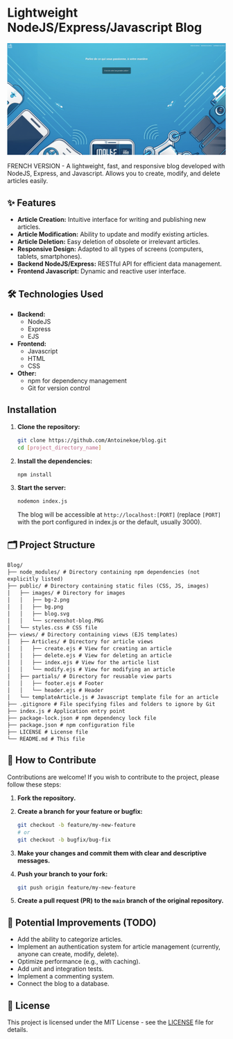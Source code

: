 # Lightweight NodeJS/Express/Javascript Blog

[![Blog Screenshot](public/images/screenshot-blog.PNG)]()

FRENCH VERSION - A lightweight, fast, and responsive blog developed with NodeJS, Express, and Javascript. Allows you to create, modify, and delete articles easily.

## ✨ Features

- **Article Creation:** Intuitive interface for writing and publishing new articles.
- **Article Modification:** Ability to update and modify existing articles.
- **Article Deletion:** Easy deletion of obsolete or irrelevant articles.
- **Responsive Design:** Adapted to all types of screens (computers, tablets, smartphones).
- **Backend NodeJS/Express:** RESTful API for efficient data management.
- **Frontend Javascript:** Dynamic and reactive user interface.

## 🛠️ Technologies Used

- **Backend:**
  - NodeJS
  - Express
  - EJS
- **Frontend:**
  - Javascript
  - HTML
  - CSS
- **Other:**
  - npm for dependency management
  - Git for version control

## Installation

1.  **Clone the repository:**

    ```bash
    git clone https://github.com/Antoinekoe/blog.git
    cd [project_directory_name]
    ```

2.  **Install the dependencies:**

    ```bash
    npm install
    ```

3.  **Start the server:**
    ```bash
    nodemon index.js
    ```
    The blog will be accessible at `http://localhost:[PORT]` (replace `[PORT]` with the port configured in index.js or the default, usually 3000).

## 🗂️ Project Structure

```
Blog/
├── node_modules/ # Directory containing npm dependencies (not explicitly listed)
├── public/ # Directory containing static files (CSS, JS, images)
│   ├── images/ # Directory for images
│   │   ├── bg-2.png
│   │   ├── bg.png
│   │   ├── blog.svg
│   │   └── screenshot-blog.PNG
│   └── styles.css # CSS file
├── views/ # Directory containing views (EJS templates)
│   ├── Articles/ # Directory for article views
│   │   ├── create.ejs # View for creating an article
│   │   ├── delete.ejs # View for deleting an article
│   │   ├── index.ejs # View for the article list
│   │   └── modify.ejs # View for modifying an article
│   ├── partials/ # Directory for reusable view parts
│   │   ├── footer.ejs # Footer
│   │   └── header.ejs # Header
│   └── templateArticle.js # Javascript template file for an article
├── .gitignore # File specifying files and folders to ignore by Git
├── index.js # Application entry point
├── package-lock.json # npm dependency lock file
├── package.json # npm configuration file
├── LICENSE # License file
└── README.md # This file

```

## 🤝 How to Contribute

Contributions are welcome! If you wish to contribute to the project, please follow these steps:

1.  **Fork the repository.**
2.  **Create a branch for your feature or bugfix:**

    ```bash
    git checkout -b feature/my-new-feature
    # or
    git checkout -b bugfix/bug-fix
    ```

3.  **Make your changes and commit them with clear and descriptive messages.**

4.  **Push your branch to your fork:**

    ```bash
    git push origin feature/my-new-feature
    ```

5.  **Create a pull request (PR) to the `main` branch of the original repository.**

## 🔧 Potential Improvements (TODO)

- Add the ability to categorize articles.
- Implement an authentication system for article management (currently, anyone can create, modify, delete).
- Optimize performance (e.g., with caching).
- Add unit and integration tests.
- Implement a commenting system.
- Connect the blog to a database.

## 🔑 License

This project is licensed under the MIT License - see the [LICENSE](LICENSE) file for details.

